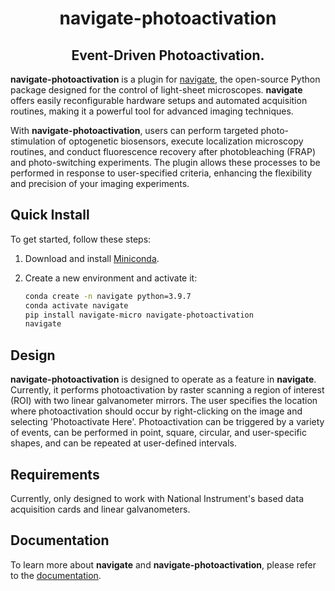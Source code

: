 <h1 align="center">
navigate-photoactivation

<h2 align="center">
	Event-Driven Photoactivation.
</h2>
</h1>


**navigate-photoactivation** is a plugin for
[navigate](https://github.com/TheDeanLab/navigate), the open-source Python package
designed for the control of  light-sheet microscopes. **navigate** offers easily
reconfigurable hardware setups  and automated acquisition routines, making it a
powerful tool for advanced imaging techniques.

With **navigate-photoactivation**, users can perform targeted photo-stimulation of
optogenetic biosensors, execute localization microscopy routines, and conduct
fluorescence recovery after photobleaching (FRAP) and photo-switching experiments.
The plugin allows these processes to be performed in response to user-specified
criteria, enhancing the flexibility and precision of your imaging experiments.

## Quick Install
To get started, follow these steps:

1. Download and install [Miniconda](https://docs.conda.io/en/latest/miniconda.html).
2. Create a new environment and activate it:

   ```bash
   conda create -n navigate python=3.9.7
   conda activate navigate
   pip install navigate-micro navigate-photoactivation
   navigate
   ```

## Design
**navigate-photoactivation** is designed to operate as a feature in **navigate**.
Currently, it performs photoactivation by raster scanning a region of interest (ROI)
with two linear galvanometer mirrors. The user specifies the location where
photoactivation should occur by right-clicking on the image and selecting
'Photoactivate Here'. Photoactivation can be triggered by a variety of events, can
be performed in point, square, circular, and user-specific shapes, and can be
repeated at user-defined intervals.

## Requirements
Currently, only designed to work with National Instrument's based data acquisition
cards and linear galvanometers.

## Documentation
To learn more about **navigate** and **navigate-photoactivation**, please refer to the
[documentation](https://thedeanlab.github.io/navigate/).

